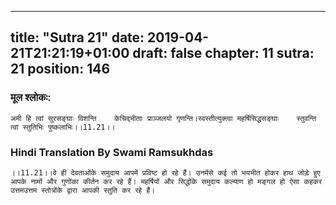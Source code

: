 
---
title: "Sutra 21"
date: 2019-04-21T21:21:19+01:00
draft: false
chapter: 11
sutra: 21
position: 146
---
### मूल श्लोकः:
```
अमी हि त्वां सुरसङ्घाः विशन्ति    केचिद्भीताः प्राञ्जलयो गृणन्ति।स्वस्तीत्युक्त्वा महर्षिसिद्धसङ्घाः    स्तुवन्ति त्वां स्तुतिभिः पुष्कलाभिः।।11.21।।

```

### Hindi Translation By Swami Ramsukhdas
```
।।11.21।।वे ही देवताओंके समुदाय आपमें प्रविष्ट हो रहे हैं। उनमेंसे कई तो भयभीत होकर हाथ जोड़े हुए आपके नामों और गुणोंका कीर्तन कर रहे हैं। महर्षियों और सिद्धोंके समुदाय कल्याण हो मङ्गल हो ऐसा कहकर उत्तमउत्तम स्तोत्रोंके द्वारा आपकी स्तुति कर रहे हैं।

```


